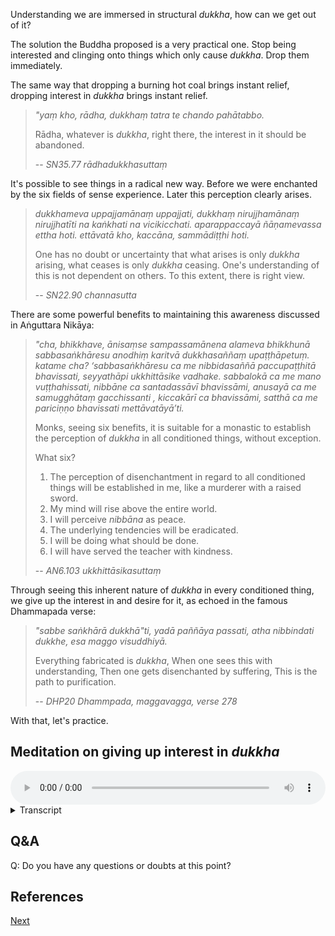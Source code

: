 
Understanding we are immersed in structural *dukkha*, how can we get out of it?

The solution the Buddha proposed is a very practical one. Stop being interested and clinging onto things which only cause *dukkha*. Drop them immediately. 

The same way that dropping a burning hot coal brings instant relief, dropping interest in *dukkha* brings instant relief. 

> *"yaṃ kho, rādha, dukkhaṃ tatra te chando pahātabbo.*
> 
> Rādha, whatever is *dukkha*, right there, the interest in it should be abandoned.
> 
> -- *SN35.77 rādhadukkhasuttaṃ*

It's possible to see things in a radical new way. Before we were enchanted by the six fields of sense experience. Later this perception clearly arises. 

> *dukkhameva uppajjamānaṃ uppajjati, dukkhaṃ nirujjhamānaṃ nirujjhatīti na kaṅkhati na vicikicchati. aparappaccayā ñāṇamevassa ettha hoti. ettāvatā kho, kaccāna, sammādiṭṭhi hoti.*
>  
> One has no doubt or uncertainty that what arises is only *dukkha* arising, what ceases is only *dukkha* ceasing. One's understanding of this is not dependent on others. To this extent, there is right view.
> 
> -- *SN22.90 channasutta*

There are some powerful benefits to maintaining this awareness discussed in Aṅguttara Nikāya:

> *"cha, bhikkhave, ānisaṃse sampassamānena alameva bhikkhunā sabbasaṅkhāresu anodhiṃ karitvā dukkhasaññaṃ upaṭṭhāpetuṃ. katame cha? ‘sabbasaṅkhāresu ca me nibbidasaññā paccupaṭṭhitā bhavissati, seyyathāpi ukkhittāsike vadhake. sabbalokā ca me mano vuṭṭhahissati, nibbāne ca santadassāvī bhavissāmi, anusayā ca me samugghātaṃ gacchissanti , kiccakārī ca bhavissāmi, satthā ca me pariciṇṇo bhavissati mettāvatāyā’ti.*
> 
> Monks, seeing six benefits, it is suitable for a monastic to establish the perception of *dukkha* in all conditioned things, without exception.
> 
> What six?
> 
> 1. The perception of disenchantment in regard to all conditioned things will be established in me, like a murderer with a raised sword.
> 2. My mind will rise above the entire world. 
> 3. I will perceive *nibbāna* as peace.
> 4. The underlying tendencies will be eradicated.
> 5. I will be doing what should be done.
> 6. I will have served the teacher with kindness. 
> 
> -- *AN6.103 ukkhittāsikasuttaṃ*

Through seeing this inherent nature of *dukkha* in every conditioned thing, we give up the interest in and desire for it, as echoed in the famous Dhammapada verse:

> *"sabbe saṅkhārā dukkhā"ti, yadā paññāya passati,*
> *atha nibbindati dukkhe, esa maggo visuddhiyā.*
> 
> Everything fabricated is *dukkha*,
> When one sees this with understanding,
> Then one gets disenchanted by suffering,
> This is the path to purification.
> 
> -- *DHP20 Dhammpada, maggavagga, verse 278*

With that, let's practice.

## Meditation on giving up interest in *dukkha*


<audio controls style="width: 100%; max-width: 600px;">
    <source src="https://github.com/bdhrs/meditation-course-on-the-six-senses/releases/download/audio-assets/07-03-giving-up-interest-in-dukkha.mp3" type="audio/mpeg">
</audio>


<details>
<summary>Transcript</summary>


Whatever is *dukkha*, give up your interest right there.

And what is *dukkha*?

The eyes are *dukkha*. Give up your interest right there.

Forms are *dukkha*. Give up your interest right there.

Eye consciousness is *dukkha*. Give up your interest right there.

The experience of seeing is *dukkha*. Give up your interest right there. 

Whatever *vedanā* arises from the experience of seeing is *dukkha*. Give up your interest right there. 

Whatever is *dukkha*, give up your interest right there.

---

The ears are *dukkha*. Give up your interest right there.

Sounds are *dukkha*. Give up your interest right there.

Ear consciousness is *dukkha*. Give up your interest right there.

The experience of hearing is *dukkha*. Give up your interest right there. 

Whatever *vedanā* arises from the experience of hearing is *dukkha*. Give up your interest right there. 

Whatever is *dukkha*, give up your interest right there.

---

The nose is *dukkha*. Give up your interest right there.

Smells are *dukkha*. Give up your interest right there.

Nose consciousness is *dukkha*. Give up your interest right there.

The experience of smelling is *dukkha*. Give up your interest right there. 

Whatever *vedanā* arises from the experience of smelling is *dukkha*. Give up your interest right there. 

Whatever is *dukkha*, give up your interest right there.

---
The tongue is *dukkha*. Give up your interest right there.

Tastes are *dukkha*. Give up your interest right there.

Tongue consciousness is *dukkha*. Give up your interest right there.

The experience of tasting is *dukkha*. Give up your interest right there. 

Whatever *vedanā* arises from the experience of tasting is *dukkha*. Give up your interest right there. 

Whatever is *dukkha*, give up your interest right there.

---
The body is *dukkha*. Give up your interest right there.

Physical sensations are *dukkha*. Give up your interest right there.

Body consciousness is *dukkha*. Give up your interest right there.

The experience of feeling physical sensation is *dukkha*. Give up your interest right there. 

Whatever *vedanā* arises from the experience of feeling physical sensation is *dukkha*. Give up your interest right there. 

Whatever is *dukkha*, give up your interest right there.

---
The mind is *dukkha*. Give up your interest right there.

Mental phenomena are *dukkha*. Give up your interest right there.

Mind consciousness is *dukkha*. Give up your interest right there.

Mental experience is *dukkha*. Give up your interest right there. 

Whatever *vedanā* arises from mental experience is *dukkha*. Give up your interest right there. 

Whatever is *dukkha*, give up your interest right there.

---
Whatever is *dukkha*, give up your interest right there.


</details>


## Q&A

Q: Do you have any questions or doubts at this point?

## References



<a href="8. Anatta.html">Next</a>

